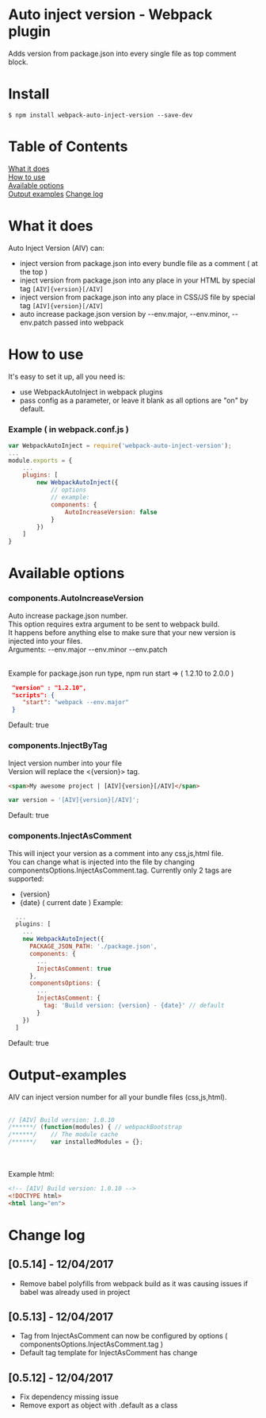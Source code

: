 # Auto inject version - Webpack plugin
Adds version from package.json into every single file as top comment block.

# Install

```console
$ npm install webpack-auto-inject-version --save-dev
```

# Table of Contents
[What it does](#user-content-what-it-does) <br>
[How to use](#user-content-how-to-use) <br>
[Available options](#user-content-available-options) <br>
[Output examples](#user-content-output-examples)
[Change log](#user-content-change-log)



# What it does
Auto Inject Version (AIV) can:
- inject version from package.json into every bundle file as a comment ( at the top )
- inject version from package.json into any place in your HTML by special tag `[AIV]{version}[/AIV]`
- inject version from package.json into any place in CSS/JS file by special tag `[AIV]{version}[/AIV]`
- auto increase package.json version by --env.major, --env.minor, --env.patch passed into webpack




# How to use
It's easy to set it up, all you need is: 
* use WebpackAutoInject in webpack plugins  
* pass config as a parameter, or leave it blank as all options are "on" by default.

### Example ( in webpack.conf.js )
```js
var WebpackAutoInject = require('webpack-auto-inject-version');
...
module.exports = {
    ...
    plugins: [
        new WebpackAutoInject({
            // options
            // example:
            components: {
                AutoIncreaseVersion: false
            }
        })
    ]
}
```



# Available options

### components.AutoIncreaseVersion
Auto increase package.json number. <br>
This option requires extra argument to be sent to webpack build. <br>
It happens before anything else to make sure that your new version is injected into your files.<br>
Arguments: --env.major --env.minor --env.patch<br><br>

Example for package.json run type, npm run start => ( 1.2.10 to 2.0.0 )
```json
 "version" : "1.2.10",
 "scripts": {
    "start": "webpack --env.major"
 }
```
Default: true

### components.InjectByTag
Inject version number into your file<br>
Version will replace the <{version}> tag.<br>
```html
<span>My awesome project | [AIV]{version}[/AIV]</span>
```
```js
var version = '[AIV]{version}[/AIV]';
```
Default: true

### components.InjectAsComment
This will inject your version as a comment into any css,js,html file.<br>
You can change what is injected into the file by changing componentsOptions.InjectAsComment.tag.
Currently only 2 tags are supported:
* {version}
* {date} ( current date )
Example:
``` javascript
  ...
  plugins: [
    ...
    new WebpackAutoInject({
      PACKAGE_JSON_PATH: './package.json',
      components: {
        ...
        InjectAsComment: true
      },
      componentsOptions: {
        ...
        InjectAsComment: {
          tag: 'Build version: {version} - {date}' // default
        }
    })
  ]
```  
Default: true



# Output-examples
AIV can inject version number for all your bundle files (css,js,html).<br><br>
```js
// [AIV] Build version: 1.0.10
/******/ (function(modules) { // webpackBootstrap
/******/ 	// The module cache
/******/ 	var installedModules = {};
```
<br><br>
Example html:
```html
<!-- [AIV] Build version: 1.0.10 -->
<!DOCTYPE html>
<html lang="en">
```



# Change log
## [0.5.14] - 12/04/2017
- Remove babel polyfills from webpack build as it was causing issues if babel was already used in project
## [0.5.13] - 12/04/2017
- Tag from InjectAsComment can now be configured by options ( componentsOptions.InjectAsComment.tag )
- Default tag template for InjectAsComment has change
## [0.5.12] - 12/04/2017
- Fix dependency missing issue
- Remove export as object with .default as a class
